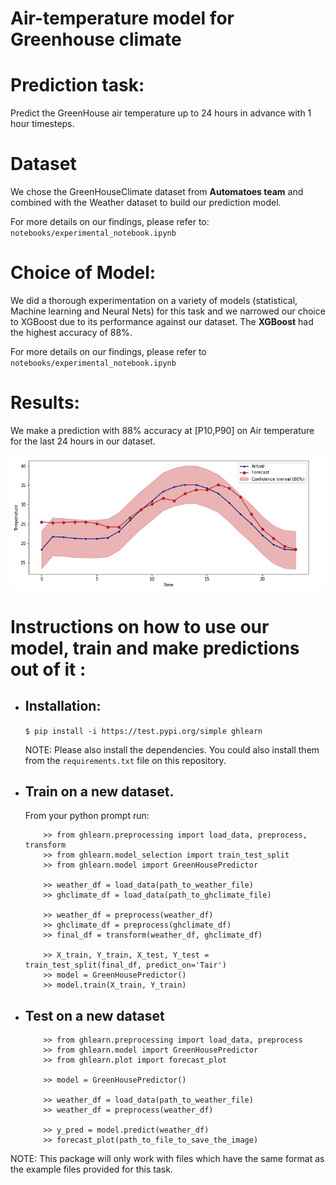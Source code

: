 # Air-temperature model for Greenhouse climate

# Prediction task: 

Predict the GreenHouse air temperature up to 24 hours in advance with 1 hour timesteps.

# Dataset

We chose the GreenHouseClimate dataset from **Automatoes team** and combined with the Weather dataset to build our prediction model. 

For more details on our findings, please refer to: `notebooks/experimental_notebook.ipynb`

# Choice of Model:

We did a thorough experimentation on a variety of models (statistical, Machine learning and Neural Nets) for this task and we narrowed our choice to XGBoost due to its performance against our dataset. The **XGBoost** had the highest accuracy of 88%. 

For more details on our findings, please refer to `notebooks/experimental_notebook.ipynb`

# Results:
We make a prediction with 88% accuracy at \[P10,P90\] on Air temperature for the last 24 hours in our dataset. 

![xgboost_prediction](plots/xgb_temp.png)

# Instructions on how to use our model, train and make predictions out of it :

- ## Installation:

    `$ pip install -i https://test.pypi.org/simple ghlearn`
    
    NOTE: Please also install the dependencies. You could also install them from the  `requirements.txt` file on this repository.

-  ## Train on a new dataset. 
    
    From your python prompt run:

    ```shell
        >> from ghlearn.preprocessing import load_data, preprocess, transform
        >> from ghlearn.model_selection import train_test_split
        >> from ghlearn.model import GreenHousePredictor

        >> weather_df = load_data(path_to_weather_file)
        >> ghclimate_df = load_data(path_to_ghclimate_file)

        >> weather_df = preprocess(weather_df)
        >> ghclimate_df = preprocess(ghclimate_df)
        >> final_df = transform(weather_df, ghclimate_df)

        >> X_train, Y_train, X_test, Y_test = train_test_split(final_df, predict_on='Tair')
        >> model = GreenHousePredictor()
        >> model.train(X_train, Y_train)
    ```

- ## Test on a new dataset
    ```shell
        >> from ghlearn.preprocessing import load_data, preprocess
        >> from ghlearn.model import GreenHousePredictor
        >> from ghlearn.plot import forecast_plot

        >> model = GreenHousePredictor()

        >> weather_df = load_data(path_to_weather_file)
        >> weather_df = preprocess(weather_df)

        >> y_pred = model.predict(weather_df)
        >> forecast_plot(path_to_file_to_save_the_image)
    ```

NOTE: This package will only work with files which have the same format as the example files provided for this task. 